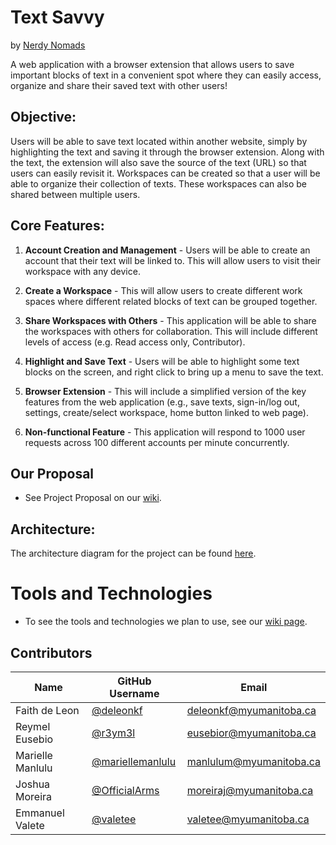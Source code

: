 # Text Savvy

by [Nerdy Nomads](https://github.com/NerdyNomads)

A web application with a browser extension that allows users to save important blocks of text in a convenient spot where they can easily access, organize and share their saved text with other users! 

## Objective: 
Users will be able to save text located within another website, simply by highlighting the text and saving it through the browser extension. Along with the text, the extension will also save the source of the text (URL) so that users can easily revisit it. Workspaces can be created so that a user will be able to organize their collection of texts. These workspaces can also be shared between multiple users.

## Core Features:
1. **Account Creation and Management** - Users will be able to create an account that their text will be linked to. This will allow users to visit their workspace with any device.

2. **Create a Workspace** - This will allow users to create different work spaces where different related blocks of text can be grouped together.

3. **Share Workspaces with Others** - This application will be able to share the workspaces with others for collaboration. This will include different levels of access (e.g. Read access only, Contributor).

4. **Highlight and Save Text** - Users will be able to highlight some text blocks on the screen, and right click to bring up a menu to save the text.

5. **Browser Extension** - This will include a simplified version of the key features from the web application (e.g., save texts, sign-in/log out, settings, create/select workspace, home button linked to web page).

6. **Non-functional Feature** - This application will respond to 1000 user requests across 100 different accounts per minute concurrently.

## Our Proposal
- See Project Proposal on our [wiki](https://github.com/NerdyNomads/COMP4350-Project/wiki/Project-Proposal).

## Architecture:
The architecture diagram for the project can be found [here](https://github.com/NerdyNomads/COMP4350-Project/blob/develop/COMP_4350_Architecture.png).

# Tools and Technologies
- To see the tools and technologies we plan to use, see our [wiki page](https://github.com/NerdyNomads/COMP4350-Project/wiki/Project-Proposal#technologies).

## Contributors

| Name  | GitHub Username | Email
| ------------- | ------------- | -------------
| Faith de Leon  | [@deleonkf](https://github.com/deleonkf)  | deleonkf@myumanitoba.ca
| Reymel Eusebio | [@r3ym3l](https://github.com/r3ym3l)  | eusebior@myumanitoba.ca
| Marielle Manlulu  | [@mariellemanlulu](https://github.com/mariellemanlulu)  | manlulum@myumanitoba.ca
| Joshua Moreira  | [@OfficialArms](https://github.com/OfficialArms)  | moreiraj@myumanitoba.ca
| Emmanuel Valete  | [@valetee](https://github.com/valetee)  | valetee@myumanitoba.ca
